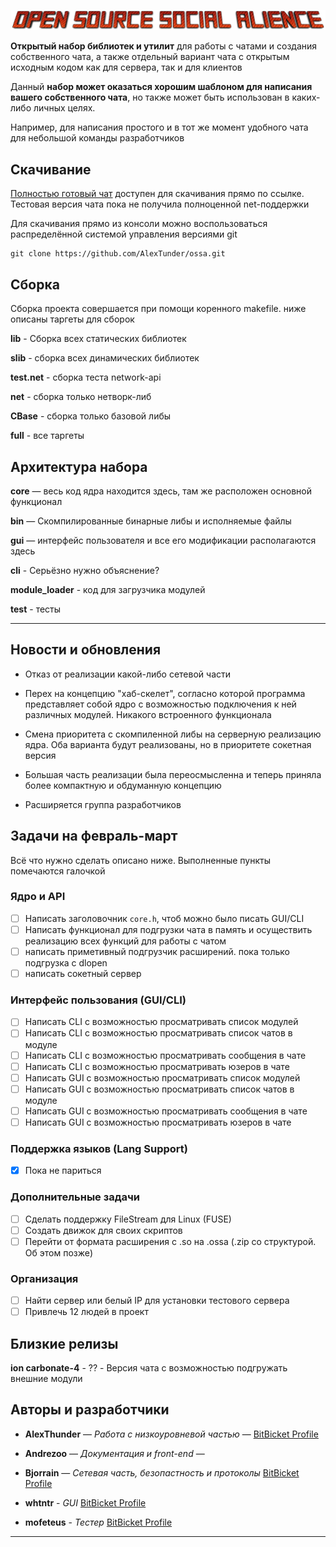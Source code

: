 ![Open Source Social Alience](https://github.com/AlexTunder/ossa/blob/gh-pages/readme-heading-01.png)

**Открытый набор библиотек и утилит** для работы с чатами и создания собственного чата, а также отдельный вариант чата с открытым исходным кодом как для сервера, так и для клиентов

Данный **набор может оказаться хорошим шаблоном для написания вашего собственного чата**, но также может быть использован в каких-либо личных целях. 

Например, для написания простого и в тот же момент удобного чата для небольшой команды разработчиков  

## Скачивание

[Полностью готовый чат](https://drive.google.com/file/d/1a_IDv1pZulpkaI3KB8KAmspbyNlafeY_/view) доступен для скачивания прямо по ссылке. Тестовая версия чата пока не получила полноценной net-поддержки

Для скачивания прямо из консоли можно воспользоваться распределённой системой управления версиями git 

```
git clone https://github.com/AlexTunder/ossa.git
```
## Сборка

Сборка проекта совершается при помощи коренного makefile. ниже описаны таргеты для сборок

**lib** - Сборка всех статических библиотек

**slib** - сборка всех динамических библиотек

**test.net** - сборка теста network-api

**net** - сборка только нетворк-либ

**CBase** - сборка только базовой либы

**full** - все таргеты

## Архитектура набора

**core** — весь код ядра находится здесь, там же расположен основной функционал

**bin** — Скомпилированные бинарные либы и исполняемые файлы

**gui** — интерфейс пользователя и все его модификации располагаются здесь 

**cli** - Серьёзно нужно объяснение?

**module_loader** - код для загрузчика модулей

**test** - тесты
   
----

## Новости и обновления

- Отказ от реализации какой-либо сетевой части

- Перех на концепцию "хаб-скелет", согласно которой программа представляет собой ядро с возможностью подключения к ней различных модулей. Никакого встроенного функционала

- Смена приоритета с скомпиленной либы на серверную реализацию ядра. Оба варианта будут реализованы, но в приоритете сокетная версия

- Большая часть реализации была переосмысленна и теперь приняла более компактную и обдуманную концепцию

- Расширяется группа разработчиков

## Задачи на февраль-март

Всё что нужно сделать описано ниже. Выполненные пункты помечаются галочкой
### Ядро и API
- [ ] Написать заголовочник `core.h`, чтоб можно было писать GUI/CLI
- [ ] Написать функционал для подгрузки чата в память и осуществить реализацию всех функций для работы с чатом
- [ ] написать приметивный подгрузчик расширений. пока только подгрузка с dlopen
- [ ] написать сокетный сервер
### Интерфейс пользования (GUI/CLI)
- [ ] Написать CLI с возможностью просматривать список модулей
- [ ] Написать CLI с возможностью просматривать список чатов в модуле
- [ ] Написать CLI с возможностью просматривать сообщения в чате
- [ ] Написать CLI с возможностью просматривать юзеров в чате
- [ ] Написать GUI с возможностью просматривать список модулей
- [ ] Написать GUI с возможностью просматривать список чатов в модуле
- [ ] Написать GUI с возможностью просматривать сообщения в чате
- [ ] Написать GUI с возможностью просматривать юзеров в чате
### Поддержка языков (Lang Support)
- [x] Пока не париться
### Дополнительные задачи
- [ ] Сделать поддержку FileStream для Linux (FUSE)
- [ ] Создать движок для своих скриптов
- [ ] Перейти от формата расширения с .so на .ossa (.zip со структурой. Об этом позже)
### Организация
- [ ] Найти сервер или белый IP для установки тестового сервера
- [ ] Привлечь 12 людей в проект

## Близкие релизы
   **ion carbonate-4** - ?? - Версия чата с возможностью подгружать внешние модули

## Авторы и разработчики

* **AlexThunder** — *Работа с низкоуровневой частью* — [BitBicket Profile](https://bitbucket.org/alextunders/)

* **Andrezoo** — *Документация и front-end* — 

* **Bjorrain** — *Сетевая часть, безопастность и протоколы* [BitBicket Profile](https://bitbucket.org/bjorrain/)

* **whtntr** - *GUI* [BitBicket Profile](https://bitbucket.org/myrkon/)

* **mofeteus** - *Тестер* [BitBicket Profile](https://bitbucket.org/mofeteus/)

----
